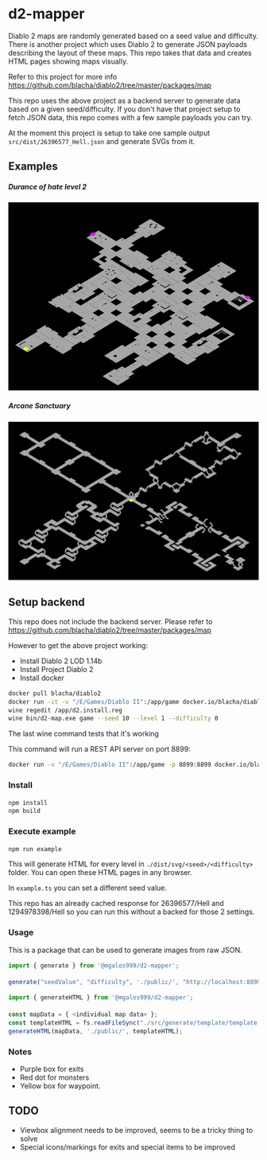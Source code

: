 # d2-mapper

Diablo 2 maps are randomly generated based on a seed value and difficulty.  
There is another project which uses Diablo 2 to generate JSON payloads describing the layout of these maps.
This repo takes that data and creates HTML pages showing maps visually.

Refer to this project for more info <https://github.com/blacha/diablo2/tree/master/packages/map>

This repo uses the above project as a backend server to generate data based on a given seed/difficulty.
If you don't have that project setup to fetch JSON data, this repo comes with a few sample payloads you can try.

At the moment this project is setup to take one sample output `src/dist/26396577_Hell.json` and generate SVGs from it.

## Examples

##### Durance of hate level 2

![Durance of hate level 2](duranceofhate.png)

##### Arcane Sanctuary

![Arcane Sancutuary](arcanesanctuary.png)

## Setup backend

This repo does not include the backend server.
Please refer to <https://github.com/blacha/diablo2/tree/master/packages/map>

However to get the above project working:

* Install Diablo 2 LOD 1.14b
* Install Project Diablo 2
* Install docker

```bash
docker pull blacha/diablo2
docker run -it -v "/E/Games/Diablo II":/app/game docker.io/blacha/diablo2:latest /bin/bash
wine regedit /app/d2.install.reg
wine bin/d2-map.exe game --seed 10 --level 1 --difficulty 0
```

The last wine command tests that it's working

This command will run a REST API server on port 8899:

```bash
docker run -v "/E/Games/Diablo II":/app/game -p 8899:8899 docker.io/blacha/diablo2:latest
```

### Install

```bash
npm install
npm build
```

### Execute example

```bash
npm run example
```

This will generate HTML for every level in `./dist/svg/<seed>/<difficulty>` folder.
You can open these HTML pages in any browser.

In `example.ts` you can set a different seed value.

This repo has an already cached response for 26396577/Hell and 1294978398/Hell so you can run this without a backed for those 2 settings.

### Usage

This is a package that can be used to generate images from raw JSON.

```typescript
import { generate } from '@mgalos999/d2-mapper';

generate("seedValue", "difficulty", './public/', "http://localhost:8899");
```

```typescript
import { generateHTML } from '@mgalos999/d2-mapper';

const mapData = { <individual map data> };
const templateHTML = fs.readFileSync("./src/generate/template/template.html", { encoding: "utf8" });
generateHTML(mapData, './public/', templateHTML);
```

### Notes

* Purple box for exits
* Red dot for monsters
* Yellow box for waypoint.

## TODO

* Viewbox alignment needs to be improved, seems to be a tricky thing to solve
* Special icons/markings for exits and special items to be improved